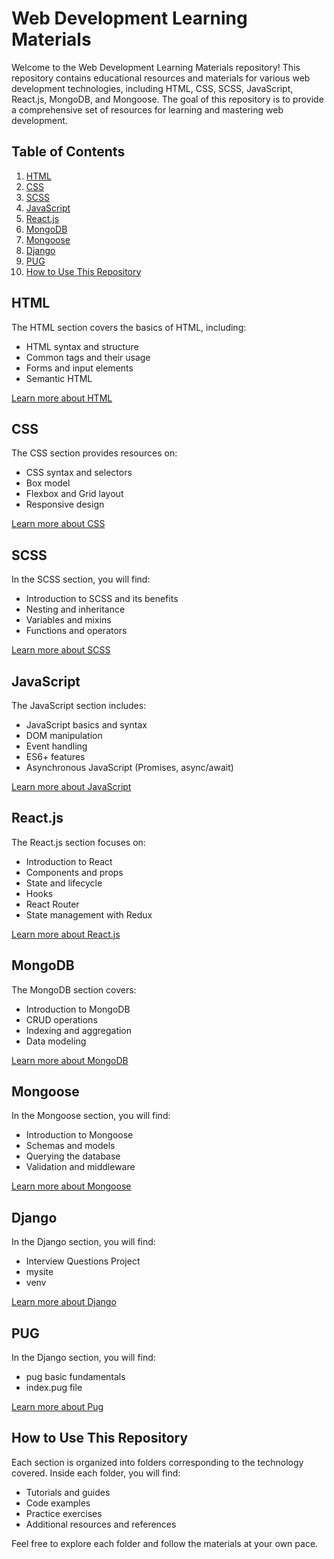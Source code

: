 # Web Development Learning Materials

Welcome to the Web Development Learning Materials repository! This repository contains educational resources and materials for various web development technologies, including HTML, CSS, SCSS, JavaScript, React.js, MongoDB, and Mongoose. The goal of this repository is to provide a comprehensive set of resources for learning and mastering web development.

## Table of Contents

1. [HTML](#html)
2. [CSS](#css)
3. [SCSS](#scss)
4. [JavaScript](#javascript)
5. [React.js](#reactjs)
6. [MongoDB](#mongodb)
7. [Mongoose](#mongoose)
8. [Django](#django)
1. [PUG](#pug)
1. [How to Use This Repository](#how-to-use-this-repository)

## HTML

The HTML section covers the basics of HTML, including:
- HTML syntax and structure
- Common tags and their usage
- Forms and input elements
- Semantic HTML

[Learn more about HTML](HTML/README.md)

## CSS

The CSS section provides resources on:
- CSS syntax and selectors
- Box model
- Flexbox and Grid layout
- Responsive design

[Learn more about CSS](CSS/README.md)

## SCSS

In the SCSS section, you will find:
- Introduction to SCSS and its benefits
- Nesting and inheritance
- Variables and mixins
- Functions and operators

[Learn more about SCSS](SCSS/README.md)

## JavaScript

The JavaScript section includes:
- JavaScript basics and syntax
- DOM manipulation
- Event handling
- ES6+ features
- Asynchronous JavaScript (Promises, async/await)

[Learn more about JavaScript](JAVA%20SCRIPT/README.md)

## React.js

The React.js section focuses on:
- Introduction to React
- Components and props
- State and lifecycle
- Hooks
- React Router
- State management with Redux

[Learn more about React.js](REACT%20JS/README.md)

## MongoDB

The MongoDB section covers:
- Introduction to MongoDB
- CRUD operations
- Indexing and aggregation
- Data modeling

[Learn more about MongoDB](MONGO%20DB/README.md)

## Mongoose

In the Mongoose section, you will find:
- Introduction to Mongoose
- Schemas and models
- Querying the database
- Validation and middleware

[Learn more about Mongoose](MONGOOSE%20CONNECT/README.md)

## Django

In the Django section, you will find:
- Interview Questions Project
- mysite
- venv

[Learn more about Django](DJANGO/README.md)

## PUG

In the Django section, you will find:
- pug basic fundamentals
- index.pug file

[Learn more about Pug](PUG/README.md)

## How to Use This Repository

Each section is organized into folders corresponding to the technology covered. Inside each folder, you will find:
- Tutorials and guides
- Code examples
- Practice exercises
- Additional resources and references

Feel free to explore each folder and follow the materials at your own pace.
